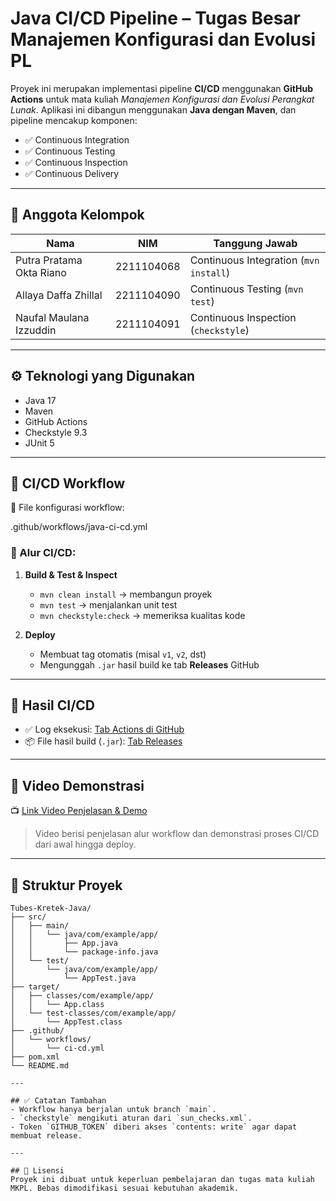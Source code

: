 # Java CI/CD Pipeline – Tugas Besar Manajemen Konfigurasi dan Evolusi PL

Proyek ini merupakan implementasi pipeline **CI/CD** menggunakan **GitHub Actions** untuk mata kuliah *Manajemen Konfigurasi dan Evolusi Perangkat Lunak*. Aplikasi ini dibangun menggunakan **Java dengan Maven**, dan pipeline mencakup komponen:

- ✅ Continuous Integration
- ✅ Continuous Testing
- ✅ Continuous Inspection
- ✅ Continuous Delivery

---

## 👥 Anggota Kelompok
| Nama                             | NIM              | Tanggung Jawab                         |
|----------------------------------|------------------|----------------------------------------|
| Putra Pratama Okta Riano         | 2211104068        | Continuous Integration (`mvn install`) |
| Allaya Daffa Zhillal             | 2211104090        | Continuous Testing (`mvn test`)        |
| Naufal Maulana Izzuddin          | 2211104091        | Continuous Inspection (`checkstyle`)   |

---

## ⚙️ Teknologi yang Digunakan
- Java 17
- Maven
- GitHub Actions
- Checkstyle 9.3
- JUnit 5

---

## 🔄 CI/CD Workflow

📁 File konfigurasi workflow:  

.github/workflows/java-ci-cd.yml


### 🔧 Alur CI/CD:
1. **Build & Test & Inspect**
   - `mvn clean install` → membangun proyek
   - `mvn test` → menjalankan unit test
   - `mvn checkstyle:check` → memeriksa kualitas kode

2. **Deploy**
   - Membuat tag otomatis (misal `v1`, `v2`, dst)
   - Mengunggah `.jar` hasil build ke tab **Releases** GitHub

---

## 🚀 Hasil CI/CD

- ✅ Log eksekusi: [Tab Actions di GitHub](../../actions)
- 📦 File hasil build (`.jar`): [Tab Releases](../../releases)

---

## 🎥 Video Demonstrasi

📺 [Link Video Penjelasan & Demo](https://youtu.be/link-demo-di-sini)

> Video berisi penjelasan alur workflow dan demonstrasi proses CI/CD dari awal hingga deploy.

---

## 📁 Struktur Proyek

```plaintext
Tubes-Kretek-Java/
├── src/
│   ├── main/
│   │   └── java/com/example/app/
│   │       ├── App.java
│   │       └── package-info.java
│   └── test/
│       └── java/com/example/app/
│           └── AppTest.java
├── target/
│   ├── classes/com/example/app/
│   │   └── App.class
│   └── test-classes/com/example/app/
│       └── AppTest.class
├── .github/
│   └── workflows/
│       └── ci-cd.yml
├── pom.xml
└── README.md

---

## ✅ Catatan Tambahan
- Workflow hanya berjalan untuk branch `main`.
- `checkstyle` mengikuti aturan dari `sun_checks.xml`.
- Token `GITHUB_TOKEN` diberi akses `contents: write` agar dapat membuat release.

---

## 📝 Lisensi
Proyek ini dibuat untuk keperluan pembelajaran dan tugas mata kuliah MKPL. Bebas dimodifikasi sesuai kebutuhan akademik.
